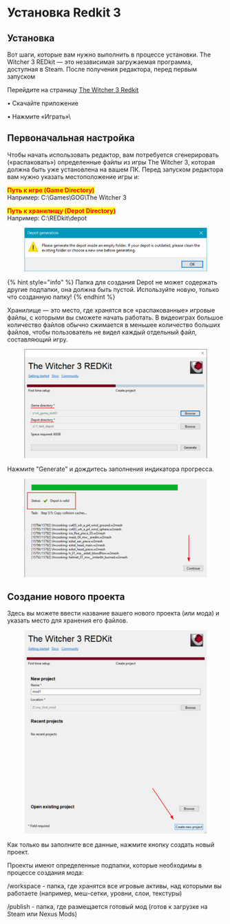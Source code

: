 # Установка Redkit 3

## Установка

Вот шаги, которые вам нужно выполнить в процессе установки. The Witcher 3 REDkit — это независимая загружаемая программа, доступная в Steam. После получения редактора, перед первым запуском

Перейдите на страницу [The Witcher 3 Redkit](https://store.steampowered.com/app/2684660/The\_Witcher\_3\_REDkit/)

• Скачайте приложение

• Нажмите «Играть»\


## Первоначальная настройка

Чтобы начать использовать редактор, вам потребуется сгенерировать («распаковать») определенные файлы из игры The Witcher 3, которая должна быть уже установлена на вашем ПК. Перед запуском редактора вам нужно указать местоположение игры и:

<mark style="color:red;">**Путь к игре (Game Directory)**</mark> \
Например: C:\Games\GOG\The Witcher 3

<mark style="color:red;">**Путь к хранилищу (Depot Directory)**</mark>\
Например: C:\REDkit\depot

<figure><img src=".gitbook/assets/depot_err.png" alt=""><figcaption></figcaption></figure>

{% hint style="info" %}
Папка для создания Depot не может содержать другие подпапки, она должна быть пустой. Используйте новую, только что созданную папку!
{% endhint %}

Хранилище — это место, где хранятся все «распакованные» игровые файлы, с которыми вы сможете начать работать. В видеоиграх большое количество файлов обычно сжимается в меньшее количество больших файлов, чтобы пользователь не видел каждый отдельный файл, составляющий игру.&#x20;

<figure><img src=".gitbook/assets/image (28).png" alt=""><figcaption></figcaption></figure>

Нажмите "Generate" и дождитесь заполнения индикатора прогресса.

<figure><img src=".gitbook/assets/image (29).png" alt=""><figcaption></figcaption></figure>

## Создание нового проекта

Здесь вы можете ввести название вашего нового проекта (или мода) и указать место для хранения его файлов.

<figure><img src=".gitbook/assets/image (30).png" alt=""><figcaption></figcaption></figure>

Как только вы заполните все данные, нажмите кнопку создать новый проект.

Проекты имеют определенные подпапки, которые необходимы в процессе создания мода:

/workspace - папка, где хранятся все игровые активы, над которыми вы работаете (например, меш-сетки, уровни, слои, текстуры)

/publish - папка, где размещается готовый мод (готов к загрузке на Steam или Nexus Mods)
